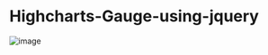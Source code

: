 # Highcharts-Gauge-using-jquery

![image](https://user-images.githubusercontent.com/51846543/150632039-d4c471af-f3fd-44a9-b5ca-4b89e782af84.png)
